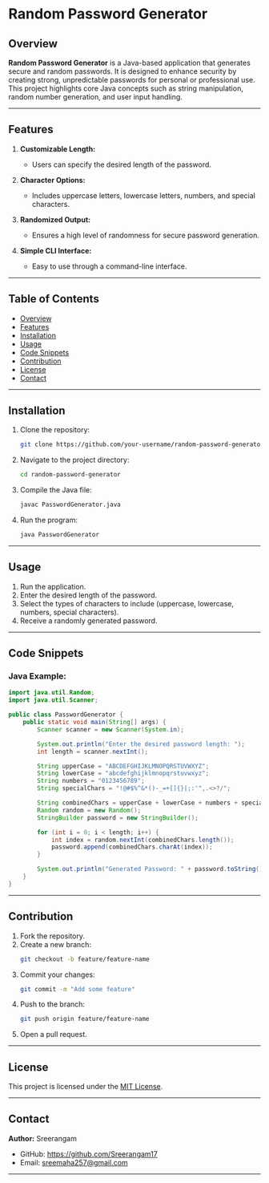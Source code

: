 # Random Password Generator

## Overview
**Random Password Generator** is a Java-based application that generates secure and random passwords. It is designed to enhance security by creating strong, unpredictable passwords for personal or professional use. This project highlights core Java concepts such as string manipulation, random number generation, and user input handling.

---

## Features
1. **Customizable Length:**
   - Users can specify the desired length of the password.

2. **Character Options:**
   - Includes uppercase letters, lowercase letters, numbers, and special characters.

3. **Randomized Output:**
   - Ensures a high level of randomness for secure password generation.

4. **Simple CLI Interface:**
   - Easy to use through a command-line interface.

---

## Table of Contents
- [Overview](#overview)
- [Features](#features)
- [Installation](#installation)
- [Usage](#usage)
- [Code Snippets](#code-snippets)
- [Contribution](#contribution)
- [License](#license)
- [Contact](#contact)

---

## Installation
1. Clone the repository:
   ```bash
   git clone https://github.com/your-username/random-password-generator.git
   ```
2. Navigate to the project directory:
   ```bash
   cd random-password-generator
   ```
3. Compile the Java file:
   ```bash
   javac PasswordGenerator.java
   ```
4. Run the program:
   ```bash
   java PasswordGenerator
   ```

---

## Usage
1. Run the application.
2. Enter the desired length of the password.
3. Select the types of characters to include (uppercase, lowercase, numbers, special characters).
4. Receive a randomly generated password.

---

## Code Snippets
### Java Example:
```java
import java.util.Random;
import java.util.Scanner;

public class PasswordGenerator {
    public static void main(String[] args) {
        Scanner scanner = new Scanner(System.in);

        System.out.println("Enter the desired password length: ");
        int length = scanner.nextInt();

        String upperCase = "ABCDEFGHIJKLMNOPQRSTUVWXYZ";
        String lowerCase = "abcdefghijklmnopqrstuvwxyz";
        String numbers = "0123456789";
        String specialChars = "!@#$%^&*()-_=+[]{}|;:'",.<>?/";

        String combinedChars = upperCase + lowerCase + numbers + specialChars;
        Random random = new Random();
        StringBuilder password = new StringBuilder();

        for (int i = 0; i < length; i++) {
            int index = random.nextInt(combinedChars.length());
            password.append(combinedChars.charAt(index));
        }

        System.out.println("Generated Password: " + password.toString());
    }
}
```

---

## Contribution
1. Fork the repository.
2. Create a new branch:
   ```bash
   git checkout -b feature/feature-name
   ```
3. Commit your changes:
   ```bash
   git commit -m "Add some feature"
   ```
4. Push to the branch:
   ```bash
   git push origin feature/feature-name
   ```
5. Open a pull request.

---

## License
This project is licensed under the [MIT License](LICENSE).

---

## Contact
**Author:** Sreerangam
- GitHub: https://github.com/Sreerangam17
- Email: sreemaha257@gmail.com

---



